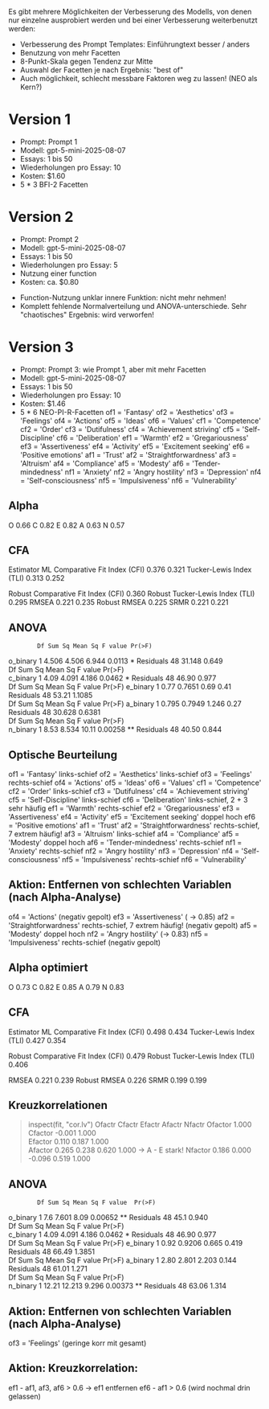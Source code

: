 Es gibt mehrere Möglichkeiten der Verbesserung des Modells, von denen nur einzelne ausprobiert werden und bei einer Verbesserung weiterbenutzt werden:
* Verbesserung des Prompt Templates: Einführungtext besser / anders
* Benutzung von mehr Facetten
* 8-Punkt-Skala gegen Tendenz zur Mitte
* Auswahl der Facetten je nach Ergebnis: "best of"
* Auch möglichkeit, schlecht messbare Faktoren weg zu lassen! (NEO als Kern?)


# Version 1
* Prompt: Prompt 1
* Modell: gpt-5-mini-2025-08-07
* Essays: 1 bis 50
* Wiederholungen pro Essay: 10
* Kosten: $1.60 
* 5 * 3 BFI-2 Facetten

# Version 2
* Prompt: Prompt 2
* Modell: gpt-5-mini-2025-08-07
* Essays: 1 bis 50
* Wiederholungen pro Essay: 5
* Nutzung einer function
* Kosten: ca. $0.80 
- Function-Nutzung unklar innere Funktion: nicht mehr nehmen!
- Komplett fehlende Normalverteilung und ANOVA-unterschiede. Sehr "chaotisches" Ergebnis: wird verworfen!

# Version 3
* Prompt: Prompt 3: wie Prompt 1, aber mit mehr Facetten
* Modell: gpt-5-mini-2025-08-07
* Essays: 1 bis 50
* Wiederholungen pro Essay: 10
* Kosten: $1.46 
* 5 * 6 NEO-PI-R-Facetten
of1 = 'Fantasy'
of2 = 'Aesthetics'
of3 = 'Feelings'
of4 = 'Actions'
of5 = 'Ideas'
of6 = 'Values'
cf1 = 'Competence'
cf2 = 'Order'
cf3 = 'Dutifulness'
cf4 = 'Achievement striving'
cf5 = 'Self-Discipline'
cf6 = 'Deliberation'
ef1 = 'Warmth'
ef2 = 'Gregariousness'
ef3 = 'Assertiveness'
ef4 = 'Activity'
ef5 = 'Excitement seeking'
ef6 = 'Positive emotions'
af1 = 'Trust'
af2 = 'Straightforwardness'
af3 = 'Altruism'
af4 = 'Compliance'
af5 = 'Modesty'
af6 = 'Tender-mindedness'
nf1 = 'Anxiety'
nf2 = 'Angry hostility'
nf3 = 'Depression'
nf4 = 'Self-consciousness'
nf5 = 'Impulsiveness'
nf6 = 'Vulnerability'
## Alpha
O   0.66
C   0.82
E   0.82
A   0.63
N   0.57
## CFA
Estimator ML
Comparative Fit Index (CFI)                    0.376       0.321
Tucker-Lewis Index (TLI)                       0.313       0.252
                                                                
Robust Comparative Fit Index (CFI)                         0.360
Robust Tucker-Lewis Index (TLI)                            0.295
RMSEA                                          0.221       0.235
Robust RMSEA                                               0.225
SRMR                                           0.221       0.221
## ANOVA
            Df Sum Sq Mean Sq F value Pr(>F)  
o_binary     1  4.506   4.506   6.944 0.0113 *
Residuals   48 31.148   0.649                 
            Df Sum Sq Mean Sq F value Pr(>F)  
c_binary     1   4.09   4.091   4.186 0.0462 *
Residuals   48  46.90   0.977                 
            Df Sum Sq Mean Sq F value Pr(>F)
e_binary     1   0.77  0.7651    0.69   0.41
Residuals   48  53.21  1.1085               
            Df Sum Sq Mean Sq F value Pr(>F)
a_binary     1  0.795  0.7949   1.246   0.27
Residuals   48 30.628  0.6381               
            Df Sum Sq Mean Sq F value  Pr(>F)   
n_binary     1   8.53   8.534   10.11 0.00258 **
Residuals   48  40.50   0.844                   
## Optische Beurteilung
of1 = 'Fantasy'             links-schief
of2 = 'Aesthetics'          links-schief
of3 = 'Feelings'            rechts-schief
of4 = 'Actions'
of5 = 'Ideas'
of6 = 'Values'
cf1 = 'Competence'
cf2 = 'Order'               links-schief
cf3 = 'Dutifulness'
cf4 = 'Achievement striving'
cf5 = 'Self-Discipline'     links-schief
cf6 = 'Deliberation'        links-schief, 2 + 3 sehr häufig
ef1 = 'Warmth'              rechts-schief
ef2 = 'Gregariousness'
ef3 = 'Assertiveness'
ef4 = 'Activity'
ef5 = 'Excitement seeking'  doppel hoch
ef6 = 'Positive emotions' 
af1 = 'Trust'
af2 = 'Straightforwardness' rechts-schief, 7 extrem häufig!
af3 = 'Altruism'            links-schief
af4 = 'Compliance'
af5 = 'Modesty'             doppel hoch
af6 = 'Tender-mindedness'   rechts-schief
nf1 = 'Anxiety'             rechts-schief
nf2 = 'Angry hostility'
nf3 = 'Depression'
nf4 = 'Self-consciousness'
nf5 = 'Impulsiveness'       rechts-schief
nf6 = 'Vulnerability'
## Aktion: Entfernen von schlechten Variablen (nach Alpha-Analyse)
of4 = 'Actions'             (negativ gepolt)
ef3 = 'Assertiveness'       ( -> 0.85)
af2 = 'Straightforwardness' rechts-schief, 7 extrem häufig! (negativ gepolt)
af5 = 'Modesty'             doppel hoch 
nf2 = 'Angry hostility'     (-> 0.83)
nf5 = 'Impulsiveness'       rechts-schief   (negativ gepolt)
## Alpha optimiert
O   0.73
C   0.82
E   0.85
A   0.79
N   0.83
## CFA
Estimator ML
Comparative Fit Index (CFI)                    0.498       0.434
Tucker-Lewis Index (TLI)                       0.427       0.354
                                                                
Robust Comparative Fit Index (CFI)                         0.479
Robust Tucker-Lewis Index (TLI)                            0.406

RMSEA                                          0.221       0.239
Robust RMSEA                                               0.226
SRMR                                           0.199       0.199
## Kreuzkorrelationen
> inspect(fit, "cor.lv")
        Ofactr Cfactr Efactr Afactr Nfactr
Ofactor  1.000                            
Cfactor -0.001  1.000                     
Efactor  0.110  0.187  1.000              
Afactor  0.265  0.238  0.620  1.000        -> A - E stark!
Nfactor  0.186  0.000 -0.096  0.519  1.000
## ANOVA
            Df Sum Sq Mean Sq F value  Pr(>F)   
o_binary     1    7.6   7.601    8.09 0.00652 **
Residuals   48   45.1   0.940                   
            Df Sum Sq Mean Sq F value Pr(>F)  
c_binary     1   4.09   4.091   4.186 0.0462 *
Residuals   48  46.90   0.977                 
            Df Sum Sq Mean Sq F value Pr(>F)
e_binary     1   0.92  0.9206   0.665  0.419
Residuals   48  66.49  1.3851               
            Df Sum Sq Mean Sq F value Pr(>F)
a_binary     1   2.80   2.801   2.203  0.144
Residuals   48  61.01   1.271               
            Df Sum Sq Mean Sq F value  Pr(>F)   
n_binary     1  12.21  12.213   9.296 0.00373 **
Residuals   48  63.06   1.314                    
## Aktion: Entfernen von schlechten Variablen (nach Alpha-Analyse)
of3 = 'Feelings'            (geringe korr mit gesamt)
## Aktion: Kreuzkorrelation:
ef1 - af1, af3, af6 > 0.6  -> ef1 entfernen
ef6 - af1 > 0.6    (wird nochmal drin gelassen)


